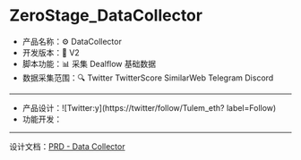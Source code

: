 # ZeroStage_DataCollector
- 产品名称：⚙ DataCollector
- 开发版本：📍 V2
- 脚本功能：📊 采集 Dealflow 基础数据
- 数据采集范围：🔍 Twitter TwitterScore SimilarWeb Telegram Discord
---
- 产品设计：![Twitter:y](https://twitter/follow/Tulem_eth? label=Follow)
- 功能开发：
---
设计文档：[PRD - Data Collector](https://docs.google.com/document/d/1jgSWQTfaZ112U1yCC2lCpTPZiNtb7xjW1gg-l9qT4-M/edit?usp=sharing,"设计说明书")


